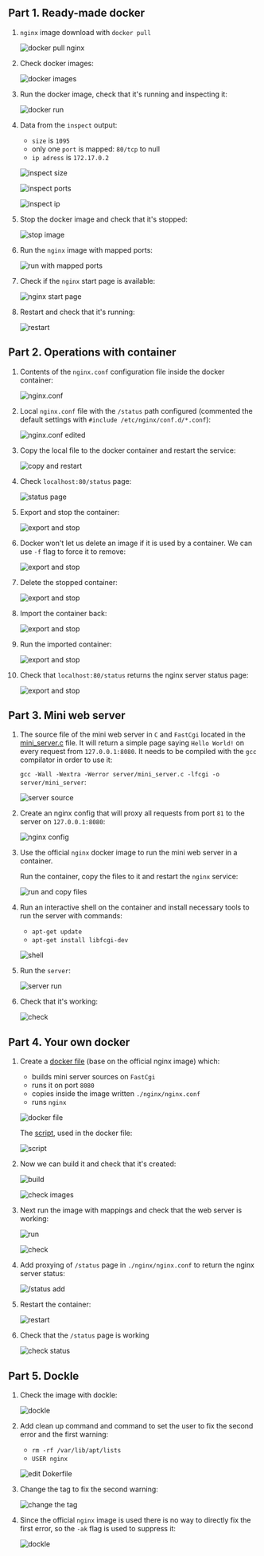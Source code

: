 ## Part 1. Ready-made docker
1. `nginx` image download with `docker pull`

    ![docker pull nginx](img/part1_1.png)

1. Check docker images:
   
    ![docker images](img/part1_2.png)

1. Run the docker image, check that it's running and inspecting it:

    ![docker run](img/part1_3.png)

1. Data from the `inspect` output:
    + `size` is `1095`
    + only one `port` is mapped: `80/tcp` to null
    + `ip adress` is `172.17.0.2`
    
    ![inspect size](img/part1_4.png)

    ![inspect ports](img/part1_5.png)

    ![inspect ip](img/part1_6.png)

1. Stop the docker image and check that it's stopped:

    ![stop image](img/part1_7.png)

1. Run the `nginx` image with mapped ports:

    ![run with mapped ports](img/part1_8.png)

1. Check if the `nginx` start page is available:

    ![nginx start page](img/part1_9.png)

1. Restart and check that it's running:

    ![restart](img/part1_10.png)

## Part 2. Operations with container

1. Contents of the `nginx.conf` configuration file inside the docker container:

    ![nginx.conf](img/part2_1.png)

1. Local `nginx.conf` file with the `/status` path configured (commented the default settings with `#include /etc/nginx/conf.d/*.conf`):

    ![nginx.conf edited](img/part2_2.png)

1. Copy the local file to the docker container and restart the service:

    ![copy and restart](img/part2_3.png)

1. Check `localhost:80/status` page:

    ![status page](img/part2_4.png)

1. Export and stop the container:

    ![export and stop](img/part2_5.png)

1. Docker won't let us delete an image if it is used by a container. We can use `-f` flag to force it to remove:

    ![export and stop](img/part2_6.png)

1. Delete the stopped container:

    ![export and stop](img/part2_7.png)

1. Import the container back:

    ![export and stop](img/part2_8.png)

1. Run the imported container:

    ![export and stop](img/part2_9.png)

1. Check that `localhost:80/status` returns the nginx server status page:

    ![export and stop](img/part2_10.png)

## Part 3. Mini web server

1. The source file of the mini web server in `C` and `FastCgi` located in the [mini_server.c](./server/mini_server.c) file. It will return a simple page saying `Hello World!` on every request from `127.0.0.1:8080`. It needs to be compiled with the `gcc` compilator in order to use it:

    `gcc -Wall -Wextra -Werror server/mini_server.c -lfcgi -o server/mini_server`:

    ![server source](img/part3_1.png)

1. Create an nginx config that will proxy all requests from port `81` to the server on `127.0.0.1:8080`:

    ![nginx config](img/part3_2.png)

1. Use the official `nginx` docker image to run the mini web server in a container.

    Run the container, copy the files to it and restart the `nginx` service:

    ![run and copy files](img/part3_3.png)

1. Run an interactive shell on the container and install necessary tools to run the server with commands:

    + `apt-get update`
    + `apt-get install libfcgi-dev`

    ![shell](img/part3_4.png)

1. Run the `server`:

    ![server run](img/part3_5.png)

1. Check that it's working:

    ![check](img/part3_6.png)

## Part 4. Your own docker

1. Create a [docker file](./Dockerfile) (base on the official nginx image) which:

    + builds mini server sources on `FastCgi`
    + runs it on port `8080`
    + copies inside the image written `./nginx/nginx.conf`
    + runs `nginx`

    ![docker file](img/part4_1.png)

    The [script](./run.sh), used in the docker file:

    ![script](img/part4_2.png)

1. Now we can build it and check that it's created:

    ![build](img/part4_3.png)

    ![check images](img/part4_4.png)

1. Next run the image with mappings and check that the web server is working:

    ![run](img/part4_5.png)

    ![check](img/part4_6.png)

1. Add proxying of `/status` page in `./nginx/nginx.conf` to return the nginx server status:

    ![/status add](img/part4_7.png)

1. Restart the container:

    ![restart](img/part4_8.png)

1. Check that the `/status` page is working

    ![check status](img/part4_9.png)

## Part 5. Dockle

1. Check the image with dockle:

    ![dockle](img/part5_1.png)

1. Add clean up command and command to set the user to fix the second error and the first warning:

    + `rm -rf /var/lib/apt/lists`
    + `USER nginx`

    ![edit Dokerfile](img/part5_2.png)

1. Change the tag to fix the second warning:

    ![change the tag](img/part5_3.png)

1. Since the official `nginx` image is used there is no way to directly fix the first error, so the `-ak` flag is used to suppress it:

    ![dockle](img/part5_4.png)
